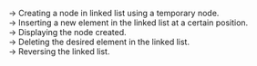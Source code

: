 -> Creating a node in linked list using a temporary node.  
-> Inserting a new element in the linked list at a certain position.  
-> Displaying the node created.   
-> Deleting the desired element in the linked list.   
-> Reversing the linked list.  
